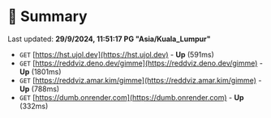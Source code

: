 # 📖 Summary
Last updated: **29/9/2024, 11:51:17 PG "Asia/Kuala_Lumpur"**

- `GET` [https://hst.ujol.dev](https://hst.ujol.dev) - **Up** (591ms)
- `GET` [https://reddviz.deno.dev/gimme](https://reddviz.deno.dev/gimme) - **Up** (1801ms)
- `GET` [https://reddviz.amar.kim/gimme](https://reddviz.amar.kim/gimme) - **Up** (788ms)
- `GET` [https://dumb.onrender.com](https://dumb.onrender.com) - **Up** (332ms)
